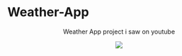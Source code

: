 # Weather-App
<p align="center">
Weather App project i saw on youtube
</p>

<p align="center">
  <img src="https://github.com/JvCasc/Weather-App/assets/37716511/07ebb9d2-a613-4a18-bfa4-5c04fd2abd50">
</p>


